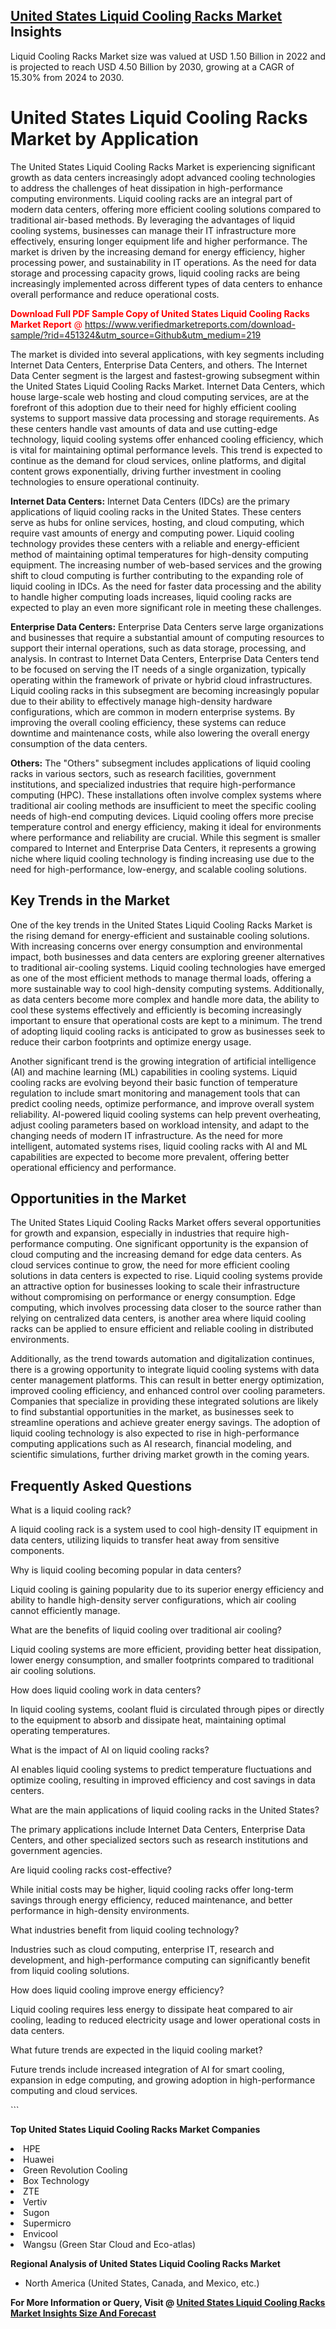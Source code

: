 <h2><a href="https://www.verifiedmarketreports.com/download-sample/?rid=451324&amp;utm_source=Github&amp;utm_medium=219" target="_blank">United States Liquid Cooling Racks Market</a> Insights</h2><p>Liquid Cooling Racks Market size was valued at USD 1.50 Billion in 2022 and is projected to reach USD 4.50 Billion by 2030, growing at a CAGR of 15.30% from 2024 to 2030.</p><p> <h1>United States Liquid Cooling Racks Market by Application</h1> <p>The United States Liquid Cooling Racks Market is experiencing significant growth as data centers increasingly adopt advanced cooling technologies to address the challenges of heat dissipation in high-performance computing environments. Liquid cooling racks are an integral part of modern data centers, offering more efficient cooling solutions compared to traditional air-based methods. By leveraging the advantages of liquid cooling systems, businesses can manage their IT infrastructure more effectively, ensuring longer equipment life and higher performance. The market is driven by the increasing demand for energy efficiency, higher processing power, and sustainability in IT operations. As the need for data storage and processing capacity grows, liquid cooling racks are being increasingly implemented across different types of data centers to enhance overall performance and reduce operational costs. <p><span class=""><span style="color: #ff0000;"><strong>Download Full PDF Sample Copy of United States Liquid Cooling Racks Market Report</strong> @ </span><a href="https://www.verifiedmarketreports.com/download-sample/?rid=451324&amp;utm_source=Github&amp;utm_medium=219" target="_blank">https://www.verifiedmarketreports.com/download-sample/?rid=451324&amp;utm_source=Github&amp;utm_medium=219</a></span></p> The market is divided into several applications, with key segments including Internet Data Centers, Enterprise Data Centers, and others. The Internet Data Center segment is the largest and fastest-growing subsegment within the United States Liquid Cooling Racks Market. Internet Data Centers, which house large-scale web hosting and cloud computing services, are at the forefront of this adoption due to their need for highly efficient cooling systems to support massive data processing and storage requirements. As these centers handle vast amounts of data and use cutting-edge technology, liquid cooling systems offer enhanced cooling efficiency, which is vital for maintaining optimal performance levels. This trend is expected to continue as the demand for cloud services, online platforms, and digital content grows exponentially, driving further investment in cooling technologies to ensure operational continuity. <p><strong>Internet Data Centers:</strong> Internet Data Centers (IDCs) are the primary applications of liquid cooling racks in the United States. These centers serve as hubs for online services, hosting, and cloud computing, which require vast amounts of energy and computing power. Liquid cooling technology provides these centers with a reliable and energy-efficient method of maintaining optimal temperatures for high-density computing equipment. The increasing number of web-based services and the growing shift to cloud computing is further contributing to the expanding role of liquid cooling in IDCs. As the need for faster data processing and the ability to handle higher computing loads increases, liquid cooling racks are expected to play an even more significant role in meeting these challenges. <p><strong>Enterprise Data Centers:</strong> Enterprise Data Centers serve large organizations and businesses that require a substantial amount of computing resources to support their internal operations, such as data storage, processing, and analysis. In contrast to Internet Data Centers, Enterprise Data Centers tend to be focused on serving the IT needs of a single organization, typically operating within the framework of private or hybrid cloud infrastructures. Liquid cooling racks in this subsegment are becoming increasingly popular due to their ability to effectively manage high-density hardware configurations, which are common in modern enterprise systems. By improving the overall cooling efficiency, these systems can reduce downtime and maintenance costs, while also lowering the overall energy consumption of the data centers. <p><strong>Others:</strong> The "Others" subsegment includes applications of liquid cooling racks in various sectors, such as research facilities, government institutions, and specialized industries that require high-performance computing (HPC). These installations often involve complex systems where traditional air cooling methods are insufficient to meet the specific cooling needs of high-end computing devices. Liquid cooling offers more precise temperature control and energy efficiency, making it ideal for environments where performance and reliability are crucial. While this segment is smaller compared to Internet and Enterprise Data Centers, it represents a growing niche where liquid cooling technology is finding increasing use due to the need for high-performance, low-energy, and scalable cooling solutions. <h2>Key Trends in the Market</h2> <p>One of the key trends in the United States Liquid Cooling Racks Market is the rising demand for energy-efficient and sustainable cooling solutions. With increasing concerns over energy consumption and environmental impact, both businesses and data centers are exploring greener alternatives to traditional air-cooling systems. Liquid cooling technologies have emerged as one of the most efficient methods to manage thermal loads, offering a more sustainable way to cool high-density computing systems. Additionally, as data centers become more complex and handle more data, the ability to cool these systems effectively and efficiently is becoming increasingly important to ensure that operational costs are kept to a minimum. The trend of adopting liquid cooling racks is anticipated to grow as businesses seek to reduce their carbon footprints and optimize energy usage. <p>Another significant trend is the growing integration of artificial intelligence (AI) and machine learning (ML) capabilities in cooling systems. Liquid cooling racks are evolving beyond their basic function of temperature regulation to include smart monitoring and management tools that can predict cooling needs, optimize performance, and improve overall system reliability. AI-powered liquid cooling systems can help prevent overheating, adjust cooling parameters based on workload intensity, and adapt to the changing needs of modern IT infrastructure. As the need for more intelligent, automated systems rises, liquid cooling racks with AI and ML capabilities are expected to become more prevalent, offering better operational efficiency and performance. <h2>Opportunities in the Market</h2> <p>The United States Liquid Cooling Racks Market offers several opportunities for growth and expansion, especially in industries that require high-performance computing. One significant opportunity is the expansion of cloud computing and the increasing demand for edge data centers. As cloud services continue to grow, the need for more efficient cooling solutions in data centers is expected to rise. Liquid cooling systems provide an attractive option for businesses looking to scale their infrastructure without compromising on performance or energy consumption. Edge computing, which involves processing data closer to the source rather than relying on centralized data centers, is another area where liquid cooling racks can be applied to ensure efficient and reliable cooling in distributed environments. <p>Additionally, as the trend towards automation and digitalization continues, there is a growing opportunity to integrate liquid cooling systems with data center management platforms. This can result in better energy optimization, improved cooling efficiency, and enhanced control over cooling parameters. Companies that specialize in providing these integrated solutions are likely to find substantial opportunities in the market, as businesses seek to streamline operations and achieve greater energy savings. The adoption of liquid cooling technology is also expected to rise in high-performance computing applications such as AI research, financial modeling, and scientific simulations, further driving market growth in the coming years. <h2>Frequently Asked Questions</h2> <p>What is a liquid cooling rack? </p> <p>A liquid cooling rack is a system used to cool high-density IT equipment in data centers, utilizing liquids to transfer heat away from sensitive components.</p> <p>Why is liquid cooling becoming popular in data centers? </p> <p>Liquid cooling is gaining popularity due to its superior energy efficiency and ability to handle high-density server configurations, which air cooling cannot efficiently manage.</p> <p>What are the benefits of liquid cooling over traditional air cooling? </p> <p>Liquid cooling systems are more efficient, providing better heat dissipation, lower energy consumption, and smaller footprints compared to traditional air cooling solutions.</p> <p>How does liquid cooling work in data centers? </p> <p>In liquid cooling systems, coolant fluid is circulated through pipes or directly to the equipment to absorb and dissipate heat, maintaining optimal operating temperatures.</p> <p>What is the impact of AI on liquid cooling racks? </p> <p>AI enables liquid cooling systems to predict temperature fluctuations and optimize cooling, resulting in improved efficiency and cost savings in data centers.</p> <p>What are the main applications of liquid cooling racks in the United States? </p> <p>The primary applications include Internet Data Centers, Enterprise Data Centers, and other specialized sectors such as research institutions and government agencies.</p> <p>Are liquid cooling racks cost-effective? </p> <p>While initial costs may be higher, liquid cooling racks offer long-term savings through energy efficiency, reduced maintenance, and better performance in high-density environments.</p> <p>What industries benefit from liquid cooling technology? </p> <p>Industries such as cloud computing, enterprise IT, research and development, and high-performance computing can significantly benefit from liquid cooling solutions.</p> <p>How does liquid cooling improve energy efficiency? </p> <p>Liquid cooling requires less energy to dissipate heat compared to air cooling, leading to reduced electricity usage and lower operational costs in data centers.</p> <p>What future trends are expected in the liquid cooling market? </p> <p>Future trends include increased integration of AI for smart cooling, expansion in edge computing, and growing adoption in high-performance computing and cloud services.</p> ```</p><p><strong>Top United States Liquid Cooling Racks Market Companies</strong></p><div data-test-id=""><p><li>HPE</li><li> Huawei</li><li> Green Revolution Cooling</li><li> Box Technology</li><li> ZTE</li><li> Vertiv</li><li> Sugon</li><li> Supermicro</li><li> Envicool</li><li> Wangsu (Green Star Cloud and Eco-atlas)</li></p><div><strong>Regional Analysis of&nbsp;United States Liquid Cooling Racks Market</strong></div><ul><li dir="ltr"><p dir="ltr">North America&nbsp;(United States, Canada, and Mexico, etc.)</p></li></ul><p><strong>For More Information or Query, Visit @&nbsp;</strong><strong><a href="https://www.verifiedmarketreports.com/product/liquid-cooling-racks-market/?utm_source=Github&amp;utm_medium=219" target="_blank">United States Liquid Cooling Racks Market Insights Size And Forecast</a></strong></p></div>

